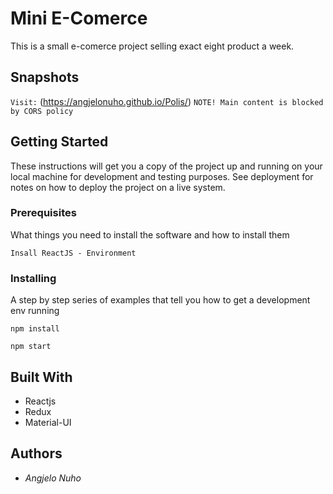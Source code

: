 # Mini E-Comerce 
This is a small e-comerce project selling exact eight product a week.


## Snapshots
`Visit:` (https://angjelonuho.github.io/Polis/)
`NOTE! Main content is blocked by CORS policy`

## Getting Started
These instructions will get you a copy of the project up and running on your local machine for development and testing purposes. See deployment for notes on how to deploy the project on a live system.
### Prerequisites
What things you need to install the software and how to install them

`Insall ReactJS - Environment`
### Installing
A step by step series of examples that tell you how to get a development env running

`npm install`

`npm start`

## Built With

* Reactjs
* Redux
* Material-UI

## Authors
* *Angjelo Nuho*
